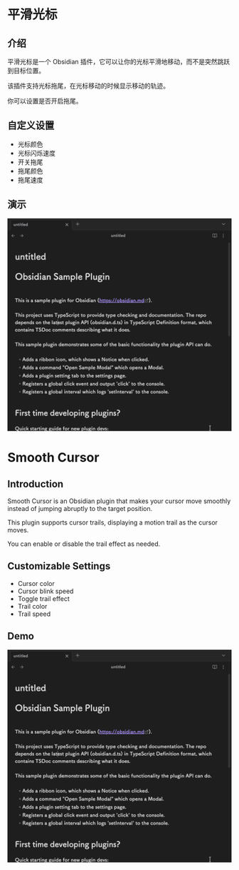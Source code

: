 # 平滑光标

## 介绍

平滑光标是一个 Obsidian 插件，它可以让你的光标平滑地移动，而不是突然跳跃到目标位置。

该插件支持光标拖尾，在光标移动的时候显示移动的轨迹。

你可以设置是否开启拖尾。

## 自定义设置

* 光标颜色
* 光标闪烁速度
* 开关拖尾
* 拖尾颜色
* 拖尾速度

## 演示

![](SmoothCursor.gif)

# Smooth Cursor

## Introduction

Smooth Cursor is an Obsidian plugin that makes your cursor move smoothly instead of jumping abruptly to the target position.

This plugin supports cursor trails, displaying a motion trail as the cursor moves.

You can enable or disable the trail effect as needed.

## Customizable Settings

* Cursor color
* Cursor blink speed
* Toggle trail effect
* Trail color
* Trail speed

## Demo

![](SmoothCursor.gif)